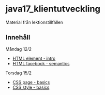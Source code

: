 # java17_klientutveckling
Material från lektionstillfällen

## Innehåll
Måndag 12/2
* [HTML element - intro](https://github.com/Kavzor/java17_klientutveckling/blob/master/HTML/index.html)
* [HTML facebook - semantics](https://github.com/Kavzor/java17_klientutveckling/blob/master/HTML/facebook.html)

Torsdag 15/2
* [CSS page - basics](https://github.com/Kavzor/java17_klientutveckling/blob/master/CSS/index.html)
* [CSS style - basics](https://github.com/Kavzor/java17_klientutveckling/blob/master/CSS/styles/style.css)
